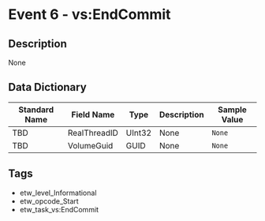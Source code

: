 # Event 6 - vs:EndCommit

## Description
None

## Data Dictionary
|Standard Name|Field Name|Type|Description|Sample Value|
|---|---|---|---|---|
|TBD|RealThreadID|UInt32|None|`None`|
|TBD|VolumeGuid|GUID|None|`None`|

## Tags
* etw_level_Informational
* etw_opcode_Start
* etw_task_vs:EndCommit